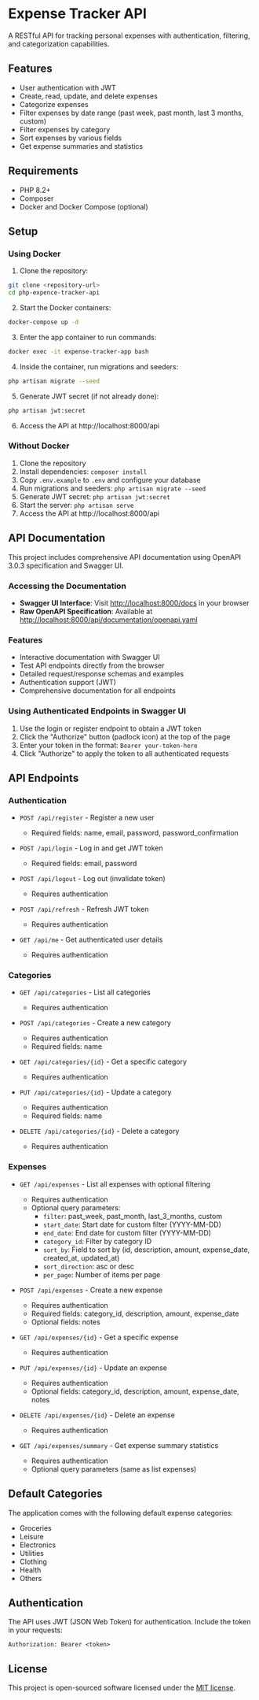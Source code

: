 # Expense Tracker API

A RESTful API for tracking personal expenses with authentication, filtering, and categorization capabilities.

## Features

- User authentication with JWT
- Create, read, update, and delete expenses
- Categorize expenses
- Filter expenses by date range (past week, past month, last 3 months, custom)
- Filter expenses by category
- Sort expenses by various fields
- Get expense summaries and statistics

## Requirements

- PHP 8.2+
- Composer
- Docker and Docker Compose (optional)

## Setup

### Using Docker

1. Clone the repository:

```bash
git clone <repository-url>
cd php-expence-tracker-api
```

2. Start the Docker containers:

```bash
docker-compose up -d
```

3. Enter the app container to run commands:

```bash
docker exec -it expense-tracker-app bash
```

4. Inside the container, run migrations and seeders:

```bash
php artisan migrate --seed
```

5. Generate JWT secret (if not already done):

```bash
php artisan jwt:secret
```

6. Access the API at http://localhost:8000/api

### Without Docker

1. Clone the repository
2. Install dependencies: `composer install`
3. Copy `.env.example` to `.env` and configure your database
4. Run migrations and seeders: `php artisan migrate --seed`
5. Generate JWT secret: `php artisan jwt:secret`
6. Start the server: `php artisan serve`
7. Access the API at http://localhost:8000/api

## API Documentation

This project includes comprehensive API documentation using OpenAPI 3.0.3 specification and Swagger UI.

### Accessing the Documentation

- **Swagger UI Interface**: Visit [http://localhost:8000/docs](http://localhost:8000/docs) in your browser
- **Raw OpenAPI Specification**: Available at [http://localhost:8000/api/documentation/openapi.yaml](http://localhost:8000/api/documentation/openapi.yaml)

### Features

- Interactive documentation with Swagger UI
- Test API endpoints directly from the browser
- Detailed request/response schemas and examples
- Authentication support (JWT)
- Comprehensive documentation for all endpoints

### Using Authenticated Endpoints in Swagger UI

1. Use the login or register endpoint to obtain a JWT token
2. Click the "Authorize" button (padlock icon) at the top of the page
3. Enter your token in the format: `Bearer your-token-here`
4. Click "Authorize" to apply the token to all authenticated requests

## API Endpoints

### Authentication

- `POST /api/register` - Register a new user
  - Required fields: name, email, password, password_confirmation

- `POST /api/login` - Log in and get JWT token
  - Required fields: email, password

- `POST /api/logout` - Log out (invalidate token)
  - Requires authentication

- `POST /api/refresh` - Refresh JWT token
  - Requires authentication

- `GET /api/me` - Get authenticated user details
  - Requires authentication

### Categories

- `GET /api/categories` - List all categories
  - Requires authentication

- `POST /api/categories` - Create a new category
  - Requires authentication
  - Required fields: name

- `GET /api/categories/{id}` - Get a specific category
  - Requires authentication

- `PUT /api/categories/{id}` - Update a category
  - Requires authentication
  - Required fields: name

- `DELETE /api/categories/{id}` - Delete a category
  - Requires authentication

### Expenses

- `GET /api/expenses` - List all expenses with optional filtering
  - Requires authentication
  - Optional query parameters:
    - `filter`: past_week, past_month, last_3_months, custom
    - `start_date`: Start date for custom filter (YYYY-MM-DD)
    - `end_date`: End date for custom filter (YYYY-MM-DD)
    - `category_id`: Filter by category ID
    - `sort_by`: Field to sort by (id, description, amount, expense_date, created_at, updated_at)
    - `sort_direction`: asc or desc
    - `per_page`: Number of items per page

- `POST /api/expenses` - Create a new expense
  - Requires authentication
  - Required fields: category_id, description, amount, expense_date
  - Optional fields: notes

- `GET /api/expenses/{id}` - Get a specific expense
  - Requires authentication

- `PUT /api/expenses/{id}` - Update an expense
  - Requires authentication
  - Optional fields: category_id, description, amount, expense_date, notes

- `DELETE /api/expenses/{id}` - Delete an expense
  - Requires authentication

- `GET /api/expenses/summary` - Get expense summary statistics
  - Requires authentication
  - Optional query parameters (same as list expenses)

## Default Categories

The application comes with the following default expense categories:

- Groceries
- Leisure
- Electronics
- Utilities
- Clothing
- Health
- Others

## Authentication

The API uses JWT (JSON Web Token) for authentication. Include the token in your requests:

```
Authorization: Bearer <token>
```

## License

This project is open-sourced software licensed under the [MIT license](https://opensource.org/licenses/MIT).
